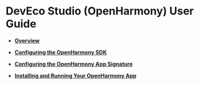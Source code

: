 # DevEco Studio \(OpenHarmony\) User Guide<a name="EN-US_TOPIC_0000001163049851"></a>

-   **[Overview](overview.md)**  

-   **[Configuring the OpenHarmony SDK](configuring-the-openharmony-sdk.md)**  

-   **[Configuring the OpenHarmony App Signature](configuring-the-openharmony-app-signature.md)**  

-   **[Installing and Running Your OpenHarmony App](installing-and-running-your-openharmony-app.md)**  


